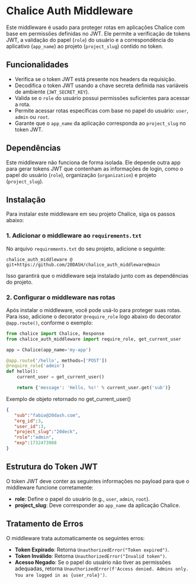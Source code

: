 # Chalice Auth Middleware

Este middleware é usado para proteger rotas em aplicações Chalice com base em permissões definidas no JWT. Ele permite a verificação de tokens JWT, a validação do papel (`role`) do usuário e a correspondência do aplicativo (`app_name`) ao projeto (`project_slug`) contido no token.

## Funcionalidades

- Verifica se o token JWT está presente nos headers da requisição.
- Decodifica o token JWT usando a chave secreta definida nas variáveis de ambiente (`JWT_SECRET_KEY`).
- Valida se o `role` do usuário possui permissões suficientes para acessar a rota.
- Permite acessar rotas específicas com base no papel do usuário: `user`, `admin` ou `root`.
- Garante que o `app_name` da aplicação corresponda ao `project_slug` no token JWT.

## Dependências

Este middleware não funciona de forma isolada. Ele depende outra app para gerar tokens JWT que contenham as informações de login, como o papel do usuário (`role`), organização (`organization`) e projeto (`project_slug`).

## Instalação

Para instalar este middleware em seu projeto Chalice, siga os passos abaixo:

### 1. Adicionar o middleware ao `requirements.txt`

No arquivo `requirements.txt` do seu projeto, adicione o seguinte:

```plaintext
chalice_auth_middleware @ git+https://github.com/20DASH/chalice_auth_middleware@main
```

Isso garantirá que o middleware seja instalado junto com as dependências do projeto.

### 2. Configurar o middleware nas rotas

Após instalar o middleware, você pode usá-lo para proteger suas rotas. Para isso, adicione o decorator `@require_role` logo abaixo do decorator `@app.route()`, conforme o exemplo:

```python
from chalice import Chalice, Response
from chalice_auth_middleware import require_role, get_current_user

app = Chalice(app_name='my-app')

@app.route('/hello', methods=['POST'])
@require_role('admin')
def hello():
    current_user = get_current_user()

    return {'message': 'Hello, %s!' % current_user.get('sub')}
```

Exemplo de objeto retornado no get_current_user()

```json
{
   "sub":"fabio@20dash.com",
   "org_id":3,
   "user_id":3,
   "project_slug":"20deck",
   "role":"admin",
   "exp":1732473908
}
```

## Estrutura do Token JWT

O token JWT deve conter as seguintes informações no payload para que o middleware funcione corretamente:

- **role**: Define o papel do usuário (e.g., `user`, `admin`, `root`).
- **project_slug**: Deve corresponder ao `app_name` da aplicação Chalice.

## Tratamento de Erros

O middleware trata automaticamente os seguintes erros:

- **Token Expirado**: Retorna `UnauthorizedError("Token expired")`.
- **Token Inválido**: Retorna `UnauthorizedError("Invalid token")`.
- **Acesso Negado**: Se o papel do usuário não tiver as permissões adequadas, retorna `UnauthorizedError(f'Access denied. Admins only. You are logged in as {user_role}')`.
